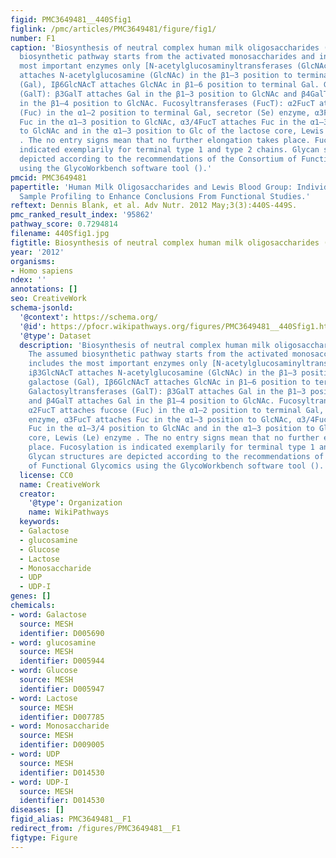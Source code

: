 ```yaml
---
figid: PMC3649481__440Sfig1
figlink: /pmc/articles/PMC3649481/figure/fig1/
number: F1
caption: 'Biosynthesis of neutral complex human milk oligosaccharides (HMO). The assumed
  biosynthetic pathway starts from the activated monosaccharides and includes the
  most important enzymes only [N-acetylglucosaminyltransferases (GlcNAcT)]: iβ3GlcNAcT
  attaches N-acetylglucosamine (GlcNAc) in the β1–3 position to terminal galactose
  (Gal), Iβ6GlcNAcT attaches GlcNAc in β1–6 position to terminal Gal. Galactosyltransferases
  (GalT): β3GalT attaches Gal in the β1–3 position to GlcNAc and β4GalT attaches Gal
  in the β1–4 position to GlcNAc. Fucosyltransferases (FucT): α2FucT attaches fucose
  (Fuc) in the α1–2 position to terminal Gal, secretor (Se) enzyme, α3FucT attaches
  Fuc in the α1–3 position to GlcNAc, α3/4FucT attaches Fuc in the α1–3/4 position
  to GlcNAc and in the α1–3 position to Glc of the lactose core, Lewis (Le) enzyme
  . The no entry signs mean that no further elongation takes place. Fucosylation is
  indicated exemplarily for terminal type 1 and type 2 chains. Glycan structures are
  depicted according to the recommendations of the Consortium of Functional Glycomics
  using the GlycoWorkbench software tool ().'
pmcid: PMC3649481
papertitle: 'Human Milk Oligosaccharides and Lewis Blood Group: Individual High-Throughput
  Sample Profiling to Enhance Conclusions From Functional Studies.'
reftext: Dennis Blank, et al. Adv Nutr. 2012 May;3(3):440S-449S.
pmc_ranked_result_index: '95862'
pathway_score: 0.7294814
filename: 440Sfig1.jpg
figtitle: Biosynthesis of neutral complex human milk oligosaccharides (HMO)
year: '2012'
organisms:
- Homo sapiens
ndex: ''
annotations: []
seo: CreativeWork
schema-jsonld:
  '@context': https://schema.org/
  '@id': https://pfocr.wikipathways.org/figures/PMC3649481__440Sfig1.html
  '@type': Dataset
  description: 'Biosynthesis of neutral complex human milk oligosaccharides (HMO).
    The assumed biosynthetic pathway starts from the activated monosaccharides and
    includes the most important enzymes only [N-acetylglucosaminyltransferases (GlcNAcT)]:
    iβ3GlcNAcT attaches N-acetylglucosamine (GlcNAc) in the β1–3 position to terminal
    galactose (Gal), Iβ6GlcNAcT attaches GlcNAc in β1–6 position to terminal Gal.
    Galactosyltransferases (GalT): β3GalT attaches Gal in the β1–3 position to GlcNAc
    and β4GalT attaches Gal in the β1–4 position to GlcNAc. Fucosyltransferases (FucT):
    α2FucT attaches fucose (Fuc) in the α1–2 position to terminal Gal, secretor (Se)
    enzyme, α3FucT attaches Fuc in the α1–3 position to GlcNAc, α3/4FucT attaches
    Fuc in the α1–3/4 position to GlcNAc and in the α1–3 position to Glc of the lactose
    core, Lewis (Le) enzyme . The no entry signs mean that no further elongation takes
    place. Fucosylation is indicated exemplarily for terminal type 1 and type 2 chains.
    Glycan structures are depicted according to the recommendations of the Consortium
    of Functional Glycomics using the GlycoWorkbench software tool ().'
  license: CC0
  name: CreativeWork
  creator:
    '@type': Organization
    name: WikiPathways
  keywords:
  - Galactose
  - glucosamine
  - Glucose
  - Lactose
  - Monosaccharide
  - UDP
  - UDP-I
genes: []
chemicals:
- word: Galactose
  source: MESH
  identifier: D005690
- word: glucosamine
  source: MESH
  identifier: D005944
- word: Glucose
  source: MESH
  identifier: D005947
- word: Lactose
  source: MESH
  identifier: D007785
- word: Monosaccharide
  source: MESH
  identifier: D009005
- word: UDP
  source: MESH
  identifier: D014530
- word: UDP-I
  source: MESH
  identifier: D014530
diseases: []
figid_alias: PMC3649481__F1
redirect_from: /figures/PMC3649481__F1
figtype: Figure
---
```

